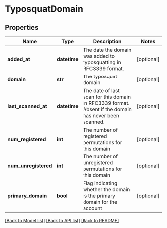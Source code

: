 # TyposquatDomain

## Properties
Name | Type | Description | Notes
------------ | ------------- | ------------- | -------------
**added_at** | **datetime** | The date the domain was added to typosquatting in RFC3339 format. | [optional] 
**domain** | **str** | The typosquat domain | [optional] 
**last_scanned_at** | **datetime** | The date of last scan for this domain in RFC3339 format. Absent if the domain has never been scanned. | [optional] 
**num_registered** | **int** | The number of registered permutations for this domain | [optional] 
**num_unregistered** | **int** | The number of unregistered permutations for this domain | [optional] 
**primary_domain** | **bool** | Flag indicating whether the domain is the primary domain for the account | [optional] 

[[Back to Model list]](../README.md#documentation-for-models) [[Back to API list]](../README.md#documentation-for-api-endpoints) [[Back to README]](../README.md)


